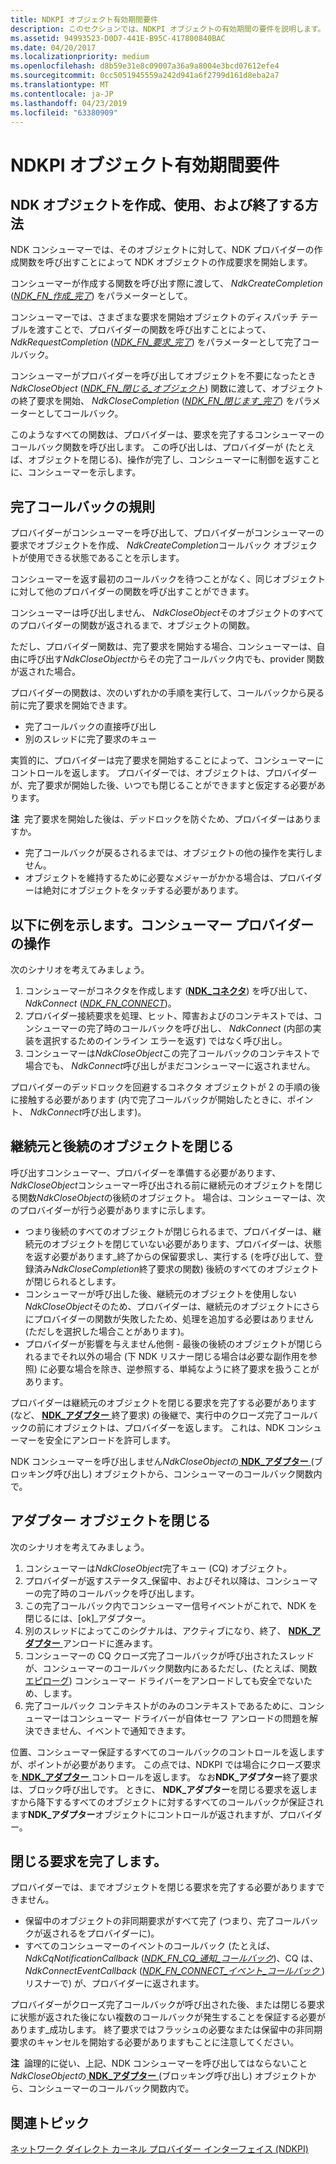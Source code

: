 ```yaml
---
title: NDKPI オブジェクト有効期間要件
description: このセクションでは、NDKPI オブジェクトの有効期間の要件を説明します。
ms.assetid: 94993523-D0D7-441E-B95C-417800840BAC
ms.date: 04/20/2017
ms.localizationpriority: medium
ms.openlocfilehash: d8b59e31e8c09007a36a9a8004e3bcd07612efe4
ms.sourcegitcommit: 0cc5051945559a242d941a6f2799d161d8eba2a7
ms.translationtype: MT
ms.contentlocale: ja-JP
ms.lasthandoff: 04/23/2019
ms.locfileid: "63380909"
---
```

# <a name="ndkpi-object-lifetime-requirements"></a>NDKPI オブジェクト有効期間要件


## <a name="how-ndk-objects-are-created-used-and-closed"></a>NDK オブジェクトを作成、使用、および終了する方法


NDK コンシューマーでは、そのオブジェクトに対して、NDK プロバイダーの作成関数を呼び出すことによって NDK オブジェクトの作成要求を開始します。

コンシューマーが作成する関数を呼び出す際に渡して、 *NdkCreateCompletion* ([*NDK\_FN\_作成\_完了*](https://msdn.microsoft.com/library/windows/hardware/hh439871)) をパラメーターとして。

コンシューマーでは、さまざまな要求を開始オブジェクトのディスパッチ テーブルを渡すことで、プロバイダーの関数を呼び出すことによって、 *NdkRequestCompletion* ([*NDK\_FN\_要求\_完了*](https://msdn.microsoft.com/library/windows/hardware/hh439912)) をパラメーターとして完了コールバック。

コンシューマーがプロバイダーを呼び出してオブジェクトを不要になったとき*NdkCloseObject* ([*NDK\_FN\_閉じる\_オブジェクト*](https://msdn.microsoft.com/library/windows/hardware/hh439863)) 関数に渡して、オブジェクトの終了要求を開始、 *NdkCloseCompletion* ([*NDK\_FN\_閉じます\_完了*](https://msdn.microsoft.com/library/windows/hardware/hh439862)) をパラメーターとしてコールバック。

このようなすべての関数は、プロバイダーは、要求を完了するコンシューマーのコールバック関数を呼び出します。 この呼び出しは、プロバイダーが (たとえば、オブジェクトを閉じる)、操作が完了し、コンシューマーに制御を返すことに、コンシューマーを示します。

## <a name="the-rules-for-completion-callbacks"></a>完了コールバックの規則


プロバイダーがコンシューマーを呼び出して、プロバイダーがコンシューマーの要求でオブジェクトを作成、 *NdkCreateCompletion*コールバック オブジェクトが使用できる状態であることを示します。

コンシューマーを返す最初のコールバックを待つことがなく、同じオブジェクトに対して他のプロバイダーの関数を呼び出すことができます。

コンシューマーは呼び出しません、 *NdkCloseObject*そのオブジェクトのすべてのプロバイダーの関数が返されるまで、オブジェクトの関数。

ただし、プロバイダー関数は、完了要求を開始する場合、コンシューマーは、自由に呼び出す*NdkCloseObject*からその完了コールバック内でも、provider 関数が返された場合。

プロバイダーの関数は、次のいずれかの手順を実行して、コールバックから戻る前に完了要求を開始できます。

-   完了コールバックの直接呼び出し
-   別のスレッドに完了要求のキュー

実質的に、プロバイダーは完了要求を開始することによって、コンシューマーにコントロールを返します。 プロバイダーでは、オブジェクトは、プロバイダーが、完了要求が開始した後、いつでも閉じることができますと仮定する必要があります。

**注**  完了要求を開始した後は、デッドロックを防ぐため、プロバイダーはありますか。

-   完了コールバックが戻るされるまでは、オブジェクトの他の操作を実行しません。
-   オブジェクトを維持するために必要なメジャーがかかる場合は、プロバイダーは絶対にオブジェクトをタッチする必要があります。

 

## <a name="example-consumer-provider-interaction"></a>以下に例を示します。コンシューマー プロバイダーの操作


次のシナリオを考えてみましょう。

1.  コンシューマーがコネクタを作成します ([**NDK\_コネクタ**](https://msdn.microsoft.com/library/windows/hardware/hh439852)) を呼び出して、 *NdkConnect* ([*NDK\_FN\_CONNECT*](https://msdn.microsoft.com/library/windows/hardware/hh439865))。
2.  プロバイダー接続要求を処理、ヒット、障害およびのコンテキストでは、コンシューマーの完了時のコールバックを呼び出し、 *NdkConnect* (内部の実装を選択するためのインライン エラーを返す) ではなく呼び出し。
3.  コンシューマーは*NdkCloseObject*この完了コールバックのコンテキストで場合でも、 *NdkConnect*呼び出しがまだコンシューマーに返されません。

プロバイダーのデッドロックを回避するコネクタ オブジェクトが 2 の手順の後に接触する必要があります (内で完了コールバックが開始したときに、ポイント、 *NdkConnect*呼び出します)。

## <a name="closing-antecedent-and-successor-objects"></a>継続元と後続のオブジェクトを閉じる


呼び出すコンシューマー、プロバイダーを準備する必要があります、 *NdkCloseObject*コンシューマー呼び出される前に継続元のオブジェクトを閉じる関数*NdkCloseObject*の後続のオブジェクト。 場合は、コンシューマーは、次のプロバイダーが行う必要がありますに示します。

-   つまり後続のすべてのオブジェクトが閉じられるまで、プロバイダーは、継続元のオブジェクトを閉じていない必要があります、プロバイダーは、状態を返す必要があります\_終了からの保留要求し、実行する (を呼び出して、登録済み*NdkCloseCompletion*終了要求の関数) 後続のすべてのオブジェクトが閉じられるとします。
-   コンシューマーが呼び出した後、継続元のオブジェクトを使用しない*NdkCloseObject*そのため、プロバイダーは、継続元のオブジェクトにさらにプロバイダーの関数が失敗したため、処理を追加する必要はありません (ただしを選択した場合ことがあります)。
-   プロバイダーが影響を与えません他側 - 最後の後続のオブジェクトが閉じられるまでそれ以外の場合 (下 NDK リスナー閉じる場合は必要な副作用を参照) に必要な場合を除き、逆参照する、単純なように終了要求を扱うことがあります。

プロバイダーは継続元のオブジェクトを閉じる要求を完了する必要があります (など、 [ **NDK\_アダプター** ](https://msdn.microsoft.com/library/windows/hardware/hh439848)終了要求) の後継で、実行中のクローズ完了コールバックの前にオブジェクトは、プロバイダーを返します。 これは、NDK コンシューマーを安全にアンロードを許可します。

NDK コンシューマーを呼び出しません*NdkCloseObject*の[ **NDK\_アダプター** ](https://msdn.microsoft.com/library/windows/hardware/hh439848) (ブロッキング呼び出し) オブジェクトから、コンシューマーのコールバック関数内で。

## <a name="closing-adapter-objects"></a>アダプター オブジェクトを閉じる


次のシナリオを考えてみましょう。

1.  コンシューマーは*NdkCloseObject*完了キュー (CQ) オブジェクト。
2.  プロバイダーが返すステータス\_保留中、およびそれ以降は、コンシューマーの完了時のコールバックを呼び出します。
3.  この完了コールバック内でコンシューマー信号イベントがこれで、NDK を閉じるには、[ok]\_アダプター。
4.  別のスレッドによってこのシグナルは、アクティブになり、終了、 [ **NDK\_アダプター** ](https://msdn.microsoft.com/library/windows/hardware/hh439848)アンロードに進みます。
5.  コンシューマーの CQ クローズ完了コールバックが呼び出されたスレッドが、コンシューマーのコールバック関数内にあるただし、(たとえば、関数[エピローグ](https://msdn.microsoft.com/library/tawsa7cb.aspx)) コンシューマー ドライバーをアンロードしても安全でないため、します。
6.  完了コールバック コンテキストがのみのコンテキストであるために、コンシューマーはコンシューマー ドライバーが自体セーフ アンロードの問題を解決できません、イベントで通知できます。

位置、コンシューマー保証するすべてのコールバックのコントロールを返しますが、ポイントが必要があります。 この点では、NDKPI では場合にクローズ要求を[ **NDK\_アダプター** ](https://msdn.microsoft.com/library/windows/hardware/hh439848)コントロールを返します。 なお**NDK\_アダプター**終了要求は、ブロック呼び出しです。 ときに、 **NDK\_アダプター**を閉じる要求を返しますから降下するすべてのオブジェクトに対するすべてのコールバックが保証されます**NDK\_アダプター**オブジェクトにコントロールが返されますが、プロバイダー。

## <a name="completing-close-requests"></a>閉じる要求を完了します。


プロバイダーでは、までオブジェクトを閉じる要求を完了する必要がありますできません。

-   保留中のオブジェクトの非同期要求がすべて完了 (つまり、完了コールバックが返されるをプロバイダーに)。
-   すべてのコンシューマーのイベントのコールバック (たとえば、 *NdkCqNotificationCallback* ([*NDK\_FN\_CQ\_通知\_コールバック*](https://msdn.microsoft.com/library/windows/hardware/hh439870))、CQ は、 *NdkConnectEventCallback* ([*NDK\_FN\_CONNECT\_イベント\_コールバック* ](https://msdn.microsoft.com/library/windows/hardware/hh439867)) リスナーで) が、プロバイダーに返されます。

プロバイダーがクローズ完了コールバックが呼び出された後、または閉じる要求に状態が返された後にない複数のコールバックが発生することを保証する必要があります\_成功します。 終了要求ではフラッシュの必要なまたは保留中の非同期要求のキャンセルを開始する必要がありますもことに注意してください。

**注**  論理的に従い、上記、NDK コンシューマーを呼び出してはならないこと*NdkCloseObject*の[ **NDK\_アダプター** ](https://msdn.microsoft.com/library/windows/hardware/hh439848)(ブロッキング呼び出し) オブジェクトから、コンシューマーのコールバック関数内で。

 

## <a name="related-topics"></a>関連トピック


[ネットワーク ダイレクト カーネル プロバイダー インターフェイス (NDKPI)](network-direct-kernel-programming-interface--ndkpi-.md)

 

 






